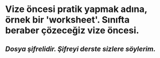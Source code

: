 
# Vize öncesi pratik yapmak adına, örnek bir 'worksheet'. Sınıfta beraber çözeceğiz vize öncesi.


## _Dosya şifrelidir. Şifreyi  derste sizlere söylerim._

